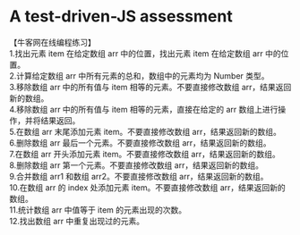 # A test-driven-JS assessment
【牛客网在线编程练习】<br>
1.找出元素 item 在给定数组 arr 中的位置，找出元素 item 在给定数组 arr 中的位置。<br>
2.计算给定数组 arr 中所有元素的总和，数组中的元素均为 Number 类型。<br>
3.移除数组 arr 中的所有值与 item 相等的元素。不要直接修改数组 arr，结果返回新的数组。<br>
4.移除数组 arr 中的所有值与 item 相等的元素，直接在给定的 arr 数组上进行操作，并将结果返回。<br>
5.在数组 arr 末尾添加元素 item。不要直接修改数组 arr，结果返回新的数组。<br>
6.删除数组 arr 最后一个元素。不要直接修改数组 arr，结果返回新的数组。<br>
7.在数组 arr 开头添加元素 item。不要直接修改数组 arr，结果返回新的数组。<br>
8.删除数组 arr 第一个元素。不要直接修改数组 arr，结果返回新的数组。<br>
9.合并数组 arr1 和数组 arr2。不要直接修改数组 arr，结果返回新的数组。<br>
10.在数组 arr 的 index 处添加元素 item。不要直接修改数组 arr，结果返回新的数组。<br>
11.统计数组 arr 中值等于 item 的元素出现的次数。<br>
12.找出数组 arr 中重复出现过的元素。<br>
